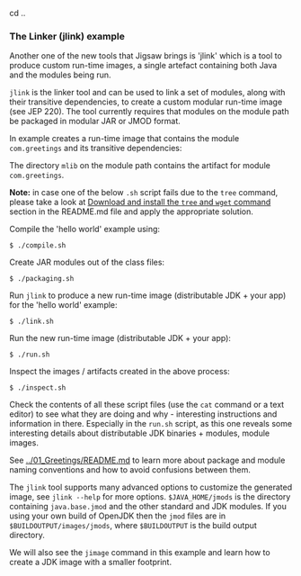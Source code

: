 cd ..
### The Linker (jlink) example

Another one of the new tools that Jigsaw brings is 'jlink' which is a tool to produce custom run-time images, a single artefact containing both Java and the modules being run.

`jlink` is the linker tool and can be used to link a set of modules, along with their transitive dependencies, to create a custom modular run-time image (see JEP 220). The tool currently requires that modules on the module path be packaged in modular JAR or JMOD format.

In example creates a run-time image that contains the module `com.greetings` and its transitive dependencies:
    
The directory `mlib` on the module path contains the artifact for module `com.greetings`.

**Note:** in case one of the below `.sh` script fails due to the `tree` command, please take a look at [Download and install the `tree` and `wget` command](../../README.md) section in the README.md file and apply the appropriate solution.

Compile the 'hello world' example using:

    $ ./compile.sh
    
Create JAR modules out of the class files:
    
    $ ./packaging.sh

Run `jlink` to produce a new run-time image (distributable JDK + your app) for the 'hello world' example:

    $ ./link.sh

Run the new run-time image (distributable JDK + your app):
    
    $ ./run.sh
    
Inspect the images / artifacts created in the above process:
    
    $ ./inspect.sh
    
Check the contents of all these script files (use the `cat` command or a text editor) to see what they are doing and why - interesting instructions and information in there.
Especially in the `run.sh` script, as this one reveals some interesting details about distributable JDK binaries + modules, module images.

See [../01_Greetings/README.md](../01_Greetings/README.md) to learn more about package and module naming conventions and how to avoid confusions between them.

The `jlink` tool supports many advanced options to customize the generated image, see `jlink --help` for more options.
`$JAVA_HOME/jmods` is the directory containing `java.base.jmod` and the other standard and JDK modules. 
If you using your own build of OpenJDK then the `jmod` files are in `$BUILDOUTPUT/images/jmods`, where `$BUILDOUTPUT` is the build output directory.

We will also see the `jimage` command in this example and learn how to create a JDK image with a smaller footprint.
